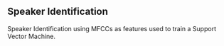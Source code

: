 Speaker Identification
----------------------

Speaker Identification using MFCCs as features used to train a Support Vector Machine.
